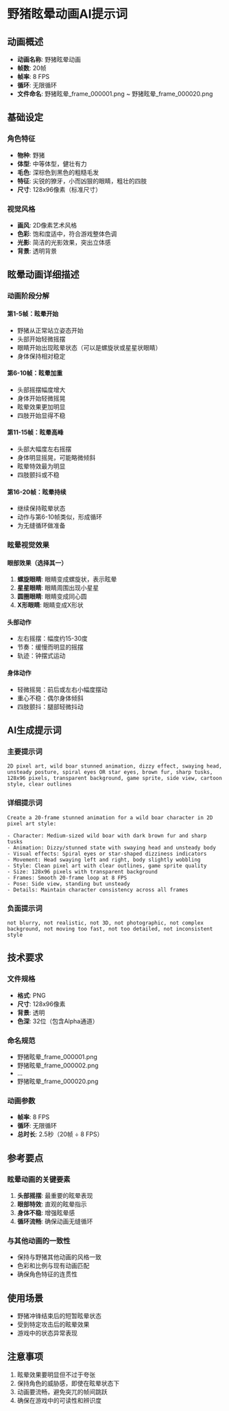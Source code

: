 # 野猪眩晕动画AI提示词

## 动画概述
- **动画名称**: 野猪眩晕动画
- **帧数**: 20帧
- **帧率**: 8 FPS
- **循环**: 无限循环
- **文件命名**: 野猪眩晕_frame_000001.png ~ 野猪眩晕_frame_000020.png

## 基础设定

### 角色特征
- **物种**: 野猪
- **体型**: 中等体型，健壮有力
- **毛色**: 深棕色到黑色的粗糙毛发
- **特征**: 尖锐的獠牙，小而凶狠的眼睛，粗壮的四肢
- **尺寸**: 128x96像素（标准尺寸）

### 视觉风格
- **画风**: 2D像素艺术风格
- **色彩**: 饱和度适中，符合游戏整体色调
- **光影**: 简洁的光影效果，突出立体感
- **背景**: 透明背景

## 眩晕动画详细描述

### 动画阶段分解

#### 第1-5帧：眩晕开始
- 野猪从正常站立姿态开始
- 头部开始轻微摇摆
- 眼睛开始出现眩晕状态（可以是螺旋状或星星状眼睛）
- 身体保持相对稳定

#### 第6-10帧：眩晕加重
- 头部摇摆幅度增大
- 身体开始轻微摇晃
- 眩晕效果更加明显
- 四肢开始显得不稳

#### 第11-15帧：眩晕高峰
- 头部大幅度左右摇摆
- 身体明显摇晃，可能略微倾斜
- 眩晕特效最为明显
- 四肢颤抖或不稳

#### 第16-20帧：眩晕持续
- 继续保持眩晕状态
- 动作与第6-10帧类似，形成循环
- 为无缝循环做准备

### 眩晕视觉效果

#### 眼部效果（选择其一）
1. **螺旋眼睛**: 眼睛变成螺旋状，表示眩晕
2. **星星眼睛**: 眼睛周围出现小星星
3. **圆圈眼睛**: 眼睛变成同心圆
4. **X形眼睛**: 眼睛变成X形状

#### 头部动作
- 左右摇摆：幅度约15-30度
- 节奏：缓慢而明显的摇摆
- 轨迹：钟摆式运动

#### 身体动作
- 轻微摇晃：前后或左右小幅度摆动
- 重心不稳：偶尔身体倾斜
- 四肢颤抖：腿部轻微抖动

## AI生成提示词

### 主要提示词
```
2D pixel art, wild boar stunned animation, dizzy effect, swaying head, unsteady posture, spiral eyes OR star eyes, brown fur, sharp tusks, 128x96 pixels, transparent background, game sprite, side view, cartoon style, clear outlines
```

### 详细提示词
```
Create a 20-frame stunned animation for a wild boar character in 2D pixel art style:

- Character: Medium-sized wild boar with dark brown fur and sharp tusks
- Animation: Dizzy/stunned state with swaying head and unsteady body
- Visual effects: Spiral eyes or star-shaped dizziness indicators
- Movement: Head swaying left and right, body slightly wobbling
- Style: Clean pixel art with clear outlines, game sprite quality
- Size: 128x96 pixels with transparent background
- Frames: Smooth 20-frame loop at 8 FPS
- Pose: Side view, standing but unsteady
- Details: Maintain character consistency across all frames
```

### 负面提示词
```
not blurry, not realistic, not 3D, not photographic, not complex background, not moving too fast, not too detailed, not inconsistent style
```

## 技术要求

### 文件规格
- **格式**: PNG
- **尺寸**: 128x96像素
- **背景**: 透明
- **色深**: 32位（包含Alpha通道）

### 命名规范
- 野猪眩晕_frame_000001.png
- 野猪眩晕_frame_000002.png
- ...
- 野猪眩晕_frame_000020.png

### 动画参数
- **帧率**: 8 FPS
- **循环**: 无限循环
- **总时长**: 2.5秒（20帧 ÷ 8 FPS）

## 参考要点

### 眩晕动画的关键要素
1. **头部摇摆**: 最重要的眩晕表现
2. **眼部特效**: 直观的眩晕指示
3. **身体不稳**: 增强眩晕感
4. **循环流畅**: 确保动画无缝循环

### 与其他动画的一致性
- 保持与野猪其他动画的风格一致
- 色彩和比例与现有动画匹配
- 确保角色特征的连贯性

## 使用场景
- 野猪冲锋结束后的短暂眩晕状态
- 受到特定攻击后的眩晕效果
- 游戏中的状态异常表现

## 注意事项
1. 眩晕效果要明显但不过于夸张
2. 保持角色的威胁感，即使在眩晕状态下
3. 动画要流畅，避免突兀的帧间跳跃
4. 确保在游戏中的可读性和辨识度